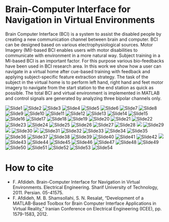 # Brain-Computer Interface for Navigation in Virtual Environments
Brain Computer Interface (BCI) is a system to assist the disabled people by creating a new communication
channel between brain and computer. BCI can be designed based on various electrophysiological sources. Motor Imagery
(MI)-based BCI enables users with motor disabilities to communicate with environment in a more natural way. Subject
training in a MI-based BCI is an important factor. For this purpose various bio-feedbacks have been used in BCI research
area. In this work we show how a user can navigate in a virtual home after cue-based training with feedback and applying
subject-specific feature extraction strategy. The task of the subject in the virtual home is to perform left hand, right hand
and feet motor imagery to navigate from the start station to the end station as quick as possible. The total BCI and virtual
environment is implemented in MATLAB and control signals are generated by analyzing three bipolar channels only.

![Slide1](/ppt/Slide1.PNG)
![Slide2](/ppt/Slide2.PNG)
![Slide3](/ppt/Slide3.PNG)
![Slide4](/ppt/Slide4.PNG)
![Slide5](/ppt/Slide5.PNG)
![Slide6](/ppt/Slide6.PNG)
![Slide7](/ppt/Slide7.PNG)
![Slide8](/ppt/Slide8.PNG)
![Slide9](/ppt/Slide9.PNG)
![Slide10](/ppt/Slide10.PNG)
![Slide11](/ppt/Slide11.PNG)
![Slide12](/ppt/Slide12.PNG)
![Slide13](/ppt/Slide13.PNG)
![Slide14](/ppt/Slide14.PNG)
![Slide15](/ppt/Slide15.PNG)
![Slide16](/ppt/Slide16.PNG)
![Slide17](/ppt/Slide17.PNG)
![Slide18](/ppt/Slide18.PNG)
![Slide19](/ppt/Slide19.PNG)
![Slide20](/ppt/Slide20.PNG)
![Slide21](/ppt/Slide21.PNG)
![Slide22](/ppt/Slide22.PNG)
![Slide23](/ppt/Slide23.PNG)
![Slide24](/ppt/Slide24.PNG)
![Slide25](/ppt/Slide25.PNG)
![Slide26](/ppt/Slide26.PNG)
![Slide27](/ppt/Slide27.PNG)
![Slide28](/ppt/Slide28.PNG)
![](/ppt/WithoutFeedback.gif)
![Slide29](/ppt/Slide29.PNG)
![](/ppt/GUI_Analysis.gif)
![Slide30](/ppt/Slide30.PNG)
![](/ppt/WithFeedback.gif)
![Slide31](/ppt/Slide31.PNG)
![Slide32](/ppt/Slide32.PNG)
![Slide33](/ppt/Slide33.PNG)
![Slide34](/ppt/Slide34.PNG)
![Slide35](/ppt/Slide35.PNG)
![Slide36](/ppt/Slide36.PNG)
![Slide37](/ppt/Slide37.PNG)
![Slide38](/ppt/Slide38.PNG)
![Slide39](/ppt/Slide39.PNG)
![Slide40](/ppt/Slide40.PNG)
![Slide41](/ppt/Slide41.PNG)
![Slide42](/ppt/Slide42.PNG)
![](/ppt/apartment.gif)
![Slide43](/ppt/Slide43.PNG)
![Slide44](/ppt/Slide44.PNG)
![Slide45](/ppt/Slide45.PNG)
![Slide46](/ppt/Slide46.PNG)
![Slide47](/ppt/Slide47.PNG)
![Slide48](/ppt/Slide48.PNG)
![Slide49](/ppt/Slide49.PNG)
![Slide50](/ppt/Slide50.PNG)
![Slide51](/ppt/Slide51.PNG)
![Slide52](/ppt/Slide52.PNG)
![Slide53](/ppt/Slide53.PNG)
![Slide54](/ppt/Slide54.PNG)

# How to cite
* F. Afdideh. Brain-Computer Interface for Navigation in Virtual Environments. Electrical Engineering. Sharif University of Technology, 2011. Persian. ‭05-41575.
* F. Afdideh, M. B. Shamsollahi, S. N. Resalat, “Development of a MATLAB-Based Toolbox for Brain Computer Interface Applications in Virtual Reality,” Iranian Conference on Electrical Engineering (ICEE), pp. 1579-1583, 2012. 
